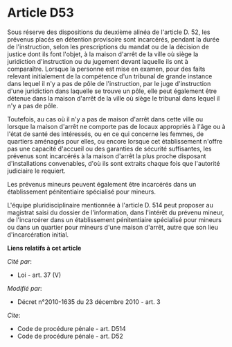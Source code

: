 # Article D53

Sous réserve des dispositions du deuxième alinéa de l'article D. 52, les prévenus placés en détention provisoire sont
incarcérés, pendant la durée de l'instruction, selon les prescriptions du mandat ou de la décision de justice dont ils font
l'objet, à la maison d'arrêt de la ville où siège la juridiction d'instruction ou du jugement devant laquelle ils ont à
comparaître. Lorsque la personne est mise en examen, pour des faits relevant initialement de la compétence d'un tribunal de
grande instance dans lequel il n'y a pas de pôle de l'instruction, par le juge d'instruction d'une juridiction dans laquelle
se trouve un pôle, elle peut également être détenue dans la maison d'arrêt de la ville où siège le tribunal dans lequel il
n'y a pas de pôle. 

Toutefois, au cas où il n'y a pas de maison d'arrêt dans cette ville ou lorsque la maison d'arrêt ne comporte pas de locaux
appropriés à l'âge ou à l'état de santé des intéressés, ou en ce qui concerne les femmes, de quartiers aménagés pour elles,
ou encore lorsque cet établissement n'offre pas une capacité d'accueil ou des garanties de sécurité suffisantes, les prévenus
sont incarcérés à la maison d'arrêt la plus proche disposant d'installations convenables, d'où ils sont extraits chaque fois
que l'autorité judiciaire le requiert. 

Les prévenus mineurs peuvent également être incarcérés dans un établissement pénitentiaire spécialisé pour mineurs. 

L'équipe pluridisciplinaire mentionnée à l'article D. 514 peut proposer au magistrat saisi du dossier de l'information, dans
l'intérêt du prévenu mineur, de l'incarcérer dans un établissement pénitentiaire spécialisé pour mineurs ou dans un quartier
pour mineurs d'une maison d'arrêt, autre que son lieu d'incarcération initial.

**Liens relatifs à cet article**

_Cité par_:

  - Loi - art. 37 (V)

_Modifié par_:

  - Décret n°2010-1635 du 23 décembre 2010 - art. 3

_Cite_:

  - Code de procédure pénale - art. D514
  - Code de procédure pénale - art. D52
